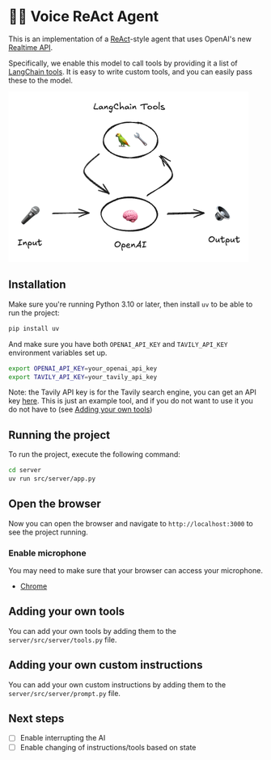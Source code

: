 # 🦜🎤 Voice ReAct Agent

This is an implementation of a [ReAct](https://arxiv.org/abs/2210.03629)-style agent that uses OpenAI's new [Realtime API](https://platform.openai.com/docs/guides/realtime).

Specifically, we enable this model to call tools by providing it a list of [LangChain tools](https://python.langchain.com/docs/how_to/custom_tools/#creating-tools-from-functions). It is easy to write custom tools, and you can easily pass these to the model.

![](static/react.png)

## Installation

Make sure you're running Python 3.10 or later, then install `uv` to be able to run the project:

```bash
pip install uv
```

And make sure you have both `OPENAI_API_KEY` and `TAVILY_API_KEY` environment variables set up.

```bash
export OPENAI_API_KEY=your_openai_api_key
export TAVILY_API_KEY=your_tavily_api_key
```

Note: the Tavily API key is for the Tavily search engine, you can get an API key [here](https://app.tavily.com/). This is just an example tool, and if you do not want to use it you do not have to (see [Adding your own tools](#adding-your-own-tools))

## Running the project

To run the project, execute the following command:

```bash
cd server
uv run src/server/app.py
```

## Open the browser

Now you can open the browser and navigate to `http://localhost:3000` to see the project running.

### Enable microphone

You may need to make sure that your browser can access your microphone.

- [Chrome](http://0.0.0.0:3000/)

## Adding your own tools

You can add your own tools by adding them to the `server/src/server/tools.py` file.

## Adding your own custom instructions

You can add your own custom instructions by adding them to the `server/src/server/prompt.py` file.

## Next steps

- [ ] Enable interrupting the AI
- [ ] Enable changing of instructions/tools based on state
